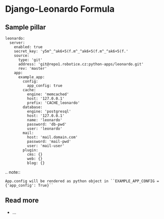 
# Django-Leonardo Formula

## Sample pillar

    leonardo:
      server:
        enabled: true
        secret_key: 'y5m^_^ak6+5(f.m^_^ak6+5(f.m^_^ak6+5(f.'
        source:
          type: 'git'
          address: 'git@repo1.robotice.cz:python-apps/leonardo.git'
          rev: 'master'
        app:
          example_app:
            config:
              app_config: true
            cache:
              engine: 'memcached'
              host: '127.0.0.1'
              prefix: 'CACHE_leonardo'
            database:
              engine: 'postgresql'
              host: '127.0.0.1'
              name: 'leonardo'
              password: 'db-pwd'
              user: 'leonardo'
            mail:
              host: 'mail.domain.com'
              password: 'mail-pwd'
              user: 'mail-user'
            plugin:
              cms: {}
              web: {}
              blog: {}

.. note::

    App.config will be rendered as python object in ``EXAMPLE_APP_CONFIG = {'app_config': True}``

## Read more

* ...